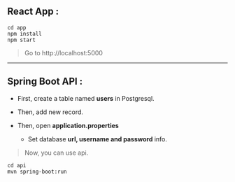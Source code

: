 ## React App : 

```
cd app
npm install
npm start
```
> Go to http://localhost:5000


--- 

## Spring Boot API : 

* First, create a table named **users** in Postgresql.
* Then, add new record.

* Then, open **application.properties**
  * Set database **url, username and password** info.

> Now, you can use api.

```
cd api
mvn spring-boot:run

```
